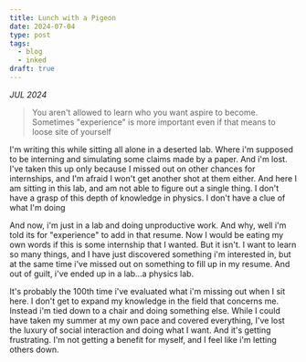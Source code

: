 ```yaml
---
title: Lunch with a Pigeon
date: 2024-07-04
type: post
tags:
  - blog
  - inked
draft: true
---
```

*JUL 2024*

>You aren't allowed to learn who you want aspire to become. Sometimes "experience" is more important even if that means to loose site of yourself

I'm writing this while sitting all alone in a deserted lab. Where i'm supposed to be interning and simulating some claims made by a paper. And i'm lost. I've taken this up only because I missed out on other chances for internships, and I'm afraid I won't get another shot at them either. And here I am sitting in this lab, and am not able to figure out a single thing. I don't have a grasp of this depth of knowledge in physics. I don't have a clue of what I'm doing

And now, i'm just in a lab and doing unproductive work. And why, well i'm told its for "experience" to add in that resume. Now I would be eating my own words if this is some internship that I wanted. But it isn't. I want to learn so many things, and I have just discovered something i'm interested in, but at the same time i've missed out on something to fill up in my resume. And out of guilt, i've ended up in a lab...a physics lab.

It's probably the 100th time i've evaluated what i'm missing out when I sit here. I don't get to expand my knowledge in the field that concerns me. Instead i'm tied down to a chair and doing something else. While I could have taken my summer at my own pace and covered everything, I've lost the luxury of social interaction and doing what I want. And it's getting frustrating. I'm not getting a benefit for myself, and I feel like i'm letting others down.
